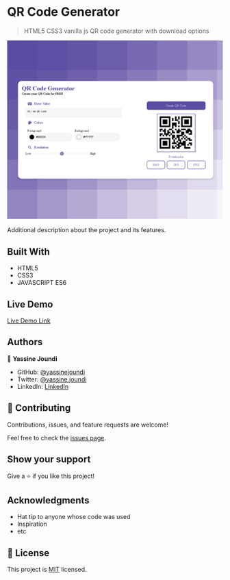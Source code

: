 # QR Code Generator

>HTML5 CSS3 vanilla js QR code generator with download options

![screenshot](./assets/design.png)

Additional description about the project and its features.

## Built With

- HTML5
- CSS3
- JAVASCRIPT ES6

## Live Demo

[Live Demo Link](https://https://yassinejoundi.github.io/qrcode-generator-vanillajs/)



## Authors

👤 **Yassine Joundi**

- GitHub: [@yassinejoundi](https://github.com/yassinejoundi)
- Twitter: [@yassine.joundi](https://twitter.com/yassine.joundi)
- LinkedIn: [LinkedIn](https://linkedin.com/in/yassinejoundi)


## 🤝 Contributing

Contributions, issues, and feature requests are welcome!

Feel free to check the [issues page](../../issues/).

## Show your support

Give a ⭐️ if you like this project!

## Acknowledgments

- Hat tip to anyone whose code was used
- Inspiration
- etc

## 📝 License

This project is [MIT](./MIT.md) licensed.
